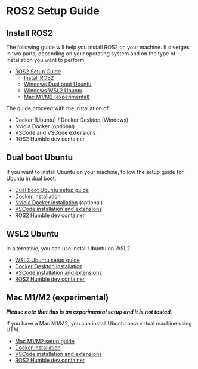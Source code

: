 # ROS2 Setup Guide

## Install ROS2

The following guide will help you install ROS2 on your machine.
It diverges in two parts, depending on your operating system and on the type of installation you want to perform.

- [ROS2 Setup Guide](#ros2-setup-guide)
  - [Install ROS2](#install-ros2)
  - [Windows Dual boot Ubuntu](#dual-boot-ubuntu)
  - [Windows WSL2 Ubuntu](#wsl2-ubuntu)
  - [Mac M1/M2 (experimental)](#mac-m1m2-experimental)

The guide proceed with the installation of:

- Docker (Ubuntu) / Docker Desktop (Windows)
- Nvidia Docker (optional)
- VSCode and VSCode extensions
- ROS2 Humble dev container

## Dual boot Ubuntu

If you want to install Ubuntu on your machine, follow the setup guide for Ubuntu in dual boot.

- [Dual boot Ubuntu setup guide](./dual_boot/dual_boot_guide.md)
- [Docker installation](./dual_boot/docker_installation.md)
- [Nvidia Docker installation](./dual_boot/nvidia_docker.md) (optional)
- [VSCode installation and extensions](./dual_boot/vscode_docker.md)
- [ROS2 Humble dev container](./dual_boot/ros2_dev_container.md)

## WSL2 Ubuntu

In alternative, you can use install Ubuntu on WSL2.

- [WSL2 Ubuntu setup guide](./wsl2/wsl2_setup_guide.md)
- [Docker Desktop installation](./wsl2/docker_installation.md)
- [VSCode installation and extensions](./wsl2/vscode_docker.md)
- [ROS2 Humble dev container](./wsl2/ros2_dev_container.md)

## Mac M1/M2 (experimental)

***Please note that this is an experimental setup and it is not tested***.

If you have a Mac M1/M2, you can install Ubuntu on a virtual machine using UTM.

- [Mac M1/M2 setup guide](./mac_m1/setup_guide.md)
- [Docker installation](./dual_boot/docker_installation.md)
- [VSCode installation and extensions](./dual_boot/vscode_docker.md)
- [ROS2 Humble dev container](./dual_boot/ros2_dev_container.md)
